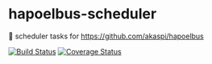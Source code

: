 # hapoelbus-scheduler
:pencil: scheduler tasks for https://github.com/akaspi/hapoelbus

[![Build Status](https://travis-ci.org/akaspi/hapoelbus-scheduler.svg?branch=master)](https://travis-ci.org/akaspi/hapoelbus-scheduler)
[![Coverage Status](https://coveralls.io/repos/github/akaspi/hapoelbus-scheduler/badge.svg?branch=master)](https://coveralls.io/github/akaspi/hapoelbus-scheduler?branch=master)